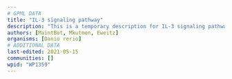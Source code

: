 ```yaml
---
# GPML DATA
title: "IL-3 signaling pathway"
description: "This is a temporary description for IL-3 signaling pathway"
authors: [MaintBot, Mkutmon, Eweitz]
organisms: [Danio rerio]
# ADDITIONAL DATA
last-edited: 2021-05-15
communities: []
wpid: "WP1359"
---
```

